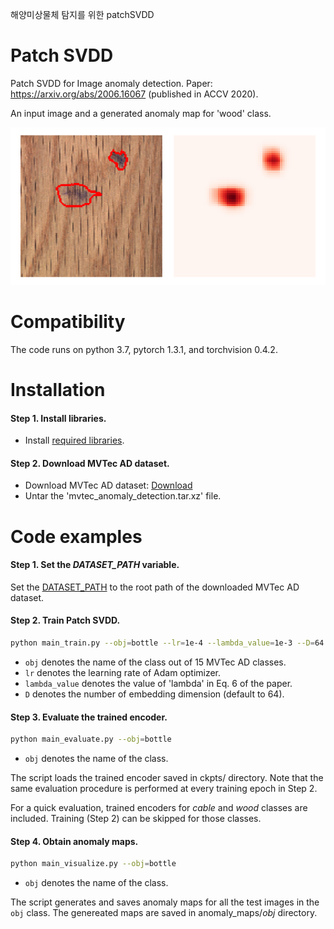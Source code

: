 해양미상물체 탐지를 위한 patchSVDD

# Patch SVDD
Patch SVDD for Image anomaly detection. Paper: https://arxiv.org/abs/2006.16067 (published in ACCV 2020).

An input image and a generated anomaly map for 'wood' class.

![wood](anomaly_maps/wood/n001.png)

# Compatibility

The code runs on python 3.7, pytorch 1.3.1, and torchvision 0.4.2.
 

# Installation


#### Step 1. Install libraries.
- Install [required libraries](requirements.txt).

#### Step 2. Download MVTec AD dataset.
- Download MVTec AD dataset: [Download](https://www.mvtec.com/company/research/datasets/mvtec-ad/)
- Untar the 'mvtec_anomaly_detection.tar.xz' file.


# Code examples

#### Step 1. Set the *DATASET_PATH* variable.

Set the [DATASET_PATH](codes/mvtecad.py#L008) to the root path of the downloaded MVTec AD dataset.

#### Step 2. Train **Patch SVDD**.

```bash
python main_train.py --obj=bottle --lr=1e-4 --lambda_value=1e-3 --D=64
```

- `obj` denotes the name of the class out of 15 MVTec AD classes.
- `lr` denotes the learning rate of Adam optimizer.
- `lambda_value` denotes the value of 'lambda' in Eq. 6 of the paper.
- `D` denotes the number of embedding dimension (default to 64). 


#### Step 3. Evaluate the trained encoder.

```bash
python main_evaluate.py --obj=bottle
```

- `obj` denotes the name of the class.

The script loads the trained encoder saved in ckpts/ directory.
Note that the same evaluation procedure is performed at every training epoch in Step 2.

For a quick evaluation, trained encoders for *cable* and *wood* classes are included.
Training (Step 2) can be skipped for those classes.

#### Step 4. Obtain anomaly maps.


```bash
python main_visualize.py --obj=bottle
```

- `obj` denotes the name of the class.

The script generates and saves anomaly maps for all the test images in the `obj` class.
The genereated maps are saved in anomaly_maps/*obj* directory.
